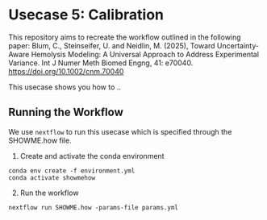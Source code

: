 # Usecase 5: Calibration 

This repository aims to recreate the workflow outlined in the following paper:
Blum, C., Steinseifer, U. and Neidlin, M. (2025), Toward Uncertainty-Aware Hemolysis Modeling: A Universal Approach to Address Experimental Variance. Int J Numer Meth Biomed Engng, 41: e70040. https://doi.org/10.1002/cnm.70040


This usecase shows you how to ..

## Running the Workflow
We use `nextflow` to run this usecase which is specified through the SHOWME.how file. 

1. Create and activate the conda environment
```
conda env create -f environment.yml
conda activate showmehow
```

2. Run the workflow

```
nextflow run SHOWME.how -params-file params.yml
```
